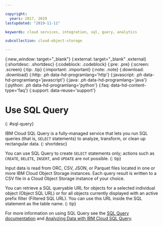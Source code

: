 ```yaml
---

copyright:
  years: 2017, 2019
lastupdated: "2019-11-11"

keywords: cloud services, integration, sql, query, analytics

subcollection: cloud-object-storage

---
```

{:new_window: target="_blank"}
{:external: target="_blank" .external}
{:shortdesc: .shortdesc}
{:codeblock: .codeblock}
{:pre: .pre}
{:screen: .screen}
{:tip: .tip}
{:important: .important}
{:note: .note}
{:download: .download} 
{:http: .ph data-hd-programlang='http'} 
{:javascript: .ph data-hd-programlang='javascript'} 
{:java: .ph data-hd-programlang='java'} 
{:python: .ph data-hd-programlang='python'}
{:faq: data-hd-content-type='faq'}
{:support: data-reuse='support'}

# Use SQL Query
{: #sql-query}

IBM Cloud SQL Query is a fully-managed service that lets you run SQL queries (that is, `SELECT` statements) to analyze, transform, or clean up rectangular data.
{: shortdesc}

You can use SQL Query to create `SELECT` statements only; actions such as `CREATE`, `DELETE`, `INSERT`, and `UPDATE` are not possible.
{: tip}

Input data is read from ORC, CSV, JSON, or Parquet files located in one or more IBM Cloud Object Storage instances. Each query result is written to a CSV file in a Cloud Object Storage instance of your choice.

You can retrieve a SQL queryable URL for objects for a selected individual object (Object SQL URL) or for all objects currently displayed with an active prefix filter (Filtered SQL URL). You can use this URL inside the SQL statement as the table name.
{: tip}

For more information on using SQL Query see the [SQL Query documentation](/docs/sql-query?topic=sql-query-overview) and [Analyzing Data with IBM Cloud SQL Query](https://medium.com/codait/analyzing-data-with-ibm-cloud-sql-query-bc53566a59f5?linkId=49971053).

